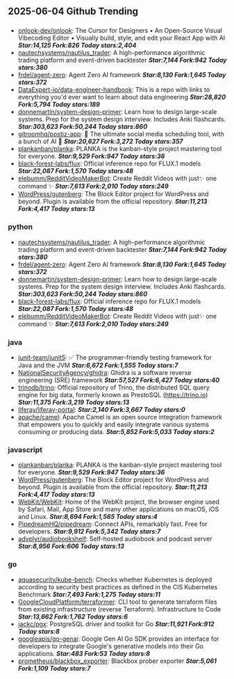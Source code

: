 ## 2025-06-04 Github Trending

### 
* [onlook-dev/onlook](https://github.com/onlook-dev/onlook): The Cursor for Designers • An Open-Source Visual Vibecoding Editor • Visually build, style, and edit your React App with AI ***Star:14,125 Fork:826 Today stars:2,404***
* [nautechsystems/nautilus_trader](https://github.com/nautechsystems/nautilus_trader): A high-performance algorithmic trading platform and event-driven backtester ***Star:7,144 Fork:942 Today stars:380***
* [frdel/agent-zero](https://github.com/frdel/agent-zero): Agent Zero AI framework ***Star:8,130 Fork:1,645 Today stars:372***
* [DataExpert-io/data-engineer-handbook](https://github.com/DataExpert-io/data-engineer-handbook): This is a repo with links to everything you'd ever want to learn about data engineering ***Star:28,820 Fork:5,794 Today stars:189***
* [donnemartin/system-design-primer](https://github.com/donnemartin/system-design-primer): Learn how to design large-scale systems. Prep for the system design interview. Includes Anki flashcards. ***Star:303,623 Fork:50,244 Today stars:860***
* [gitroomhq/postiz-app](https://github.com/gitroomhq/postiz-app): 📨 The ultimate social media scheduling tool, with a bunch of AI 🤖 ***Star:20,627 Fork:3,272 Today stars:357***
* [plankanban/planka](https://github.com/plankanban/planka): PLANKA is the kanban-style project mastering tool for everyone. ***Star:9,529 Fork:947 Today stars:36***
* [black-forest-labs/flux](https://github.com/black-forest-labs/flux): Official inference repo for FLUX.1 models ***Star:22,087 Fork:1,570 Today stars:48***
* [elebumm/RedditVideoMakerBot](https://github.com/elebumm/RedditVideoMakerBot): Create Reddit Videos with just✨ one command ✨ ***Star:7,613 Fork:2,010 Today stars:249***
* [WordPress/gutenberg](https://github.com/WordPress/gutenberg): The Block Editor project for WordPress and beyond. Plugin is available from the official repository. ***Star:11,213 Fork:4,417 Today stars:13***

### python
* [nautechsystems/nautilus_trader](https://github.com/nautechsystems/nautilus_trader): A high-performance algorithmic trading platform and event-driven backtester ***Star:7,144 Fork:942 Today stars:380***
* [frdel/agent-zero](https://github.com/frdel/agent-zero): Agent Zero AI framework ***Star:8,130 Fork:1,645 Today stars:372***
* [donnemartin/system-design-primer](https://github.com/donnemartin/system-design-primer): Learn how to design large-scale systems. Prep for the system design interview. Includes Anki flashcards. ***Star:303,623 Fork:50,244 Today stars:860***
* [black-forest-labs/flux](https://github.com/black-forest-labs/flux): Official inference repo for FLUX.1 models ***Star:22,087 Fork:1,570 Today stars:48***
* [elebumm/RedditVideoMakerBot](https://github.com/elebumm/RedditVideoMakerBot): Create Reddit Videos with just✨ one command ✨ ***Star:7,613 Fork:2,010 Today stars:249***

### java
* [junit-team/junit5](https://github.com/junit-team/junit5): ✅ The programmer-friendly testing framework for Java and the JVM ***Star:6,672 Fork:1,555 Today stars:7***
* [NationalSecurityAgency/ghidra](https://github.com/NationalSecurityAgency/ghidra): Ghidra is a software reverse engineering (SRE) framework ***Star:57,527 Fork:6,427 Today stars:40***
* [trinodb/trino](https://github.com/trinodb/trino): Official repository of Trino, the distributed SQL query engine for big data, formerly known as PrestoSQL (https://trino.io) ***Star:11,375 Fork:3,219 Today stars:13***
* [liferay/liferay-portal](https://github.com/liferay/liferay-portal):  ***Star:2,140 Fork:3,667 Today stars:0***
* [apache/camel](https://github.com/apache/camel): Apache Camel is an open source integration framework that empowers you to quickly and easily integrate various systems consuming or producing data. ***Star:5,852 Fork:5,033 Today stars:2***

### javascript
* [plankanban/planka](https://github.com/plankanban/planka): PLANKA is the kanban-style project mastering tool for everyone. ***Star:9,529 Fork:947 Today stars:36***
* [WordPress/gutenberg](https://github.com/WordPress/gutenberg): The Block Editor project for WordPress and beyond. Plugin is available from the official repository. ***Star:11,213 Fork:4,417 Today stars:13***
* [WebKit/WebKit](https://github.com/WebKit/WebKit): Home of the WebKit project, the browser engine used by Safari, Mail, App Store and many other applications on macOS, iOS and Linux. ***Star:8,694 Fork:1,565 Today stars:4***
* [PipedreamHQ/pipedream](https://github.com/PipedreamHQ/pipedream): Connect APIs, remarkably fast. Free for developers. ***Star:9,912 Fork:5,342 Today stars:7***
* [advplyr/audiobookshelf](https://github.com/advplyr/audiobookshelf): Self-hosted audiobook and podcast server ***Star:8,956 Fork:606 Today stars:13***

### go
* [aquasecurity/kube-bench](https://github.com/aquasecurity/kube-bench): Checks whether Kubernetes is deployed according to security best practices as defined in the CIS Kubernetes Benchmark ***Star:7,493 Fork:1,275 Today stars:11***
* [GoogleCloudPlatform/terraformer](https://github.com/GoogleCloudPlatform/terraformer): CLI tool to generate terraform files from existing infrastructure (reverse Terraform). Infrastructure to Code ***Star:13,662 Fork:1,762 Today stars:6***
* [jackc/pgx](https://github.com/jackc/pgx): PostgreSQL driver and toolkit for Go ***Star:11,921 Fork:912 Today stars:8***
* [googleapis/go-genai](https://github.com/googleapis/go-genai): Google Gen AI Go SDK provides an interface for developers to integrate Google's generative models into their Go applications. ***Star:483 Fork:53 Today stars:8***
* [prometheus/blackbox_exporter](https://github.com/prometheus/blackbox_exporter): Blackbox prober exporter ***Star:5,061 Fork:1,109 Today stars:7***
